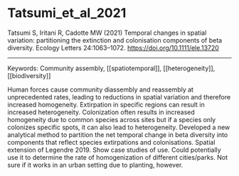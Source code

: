 # Tatsumi_et_al_2021

Tatsumi S, Iritani R, Cadotte MW (2021) Temporal changes in spatial variation: partitioning the extinction and colonisation components of beta diversity. Ecology Letters 24:1063–1072. https://doi.org/10.1111/ele.13720

---

Keywords: Community assembly, [[spatiotemporal]], [[heterogeneity]], [[biodiversity]]	

Human forces cause community diassembly and reassembly at unprecedented rates, leading to reductions in spatial variation and therefore increased homogeneity. Extirpation in specific regions can result in increased heterogeneity. Colonization often results in increased homogeneity due to common species across sites but if a species only colonizes specific spots, it can also lead to heterogeneity. Developed a new analytical method to partition the net temporal change in beta diversity into components that reflect species extirpations and colonisations. Spatial extension of Legendre 2019. Show case studies of use. Could potentially use it to determine the rate of homogenization of different cities/parks. Not sure if it works in an urban setting due to planting, however. 
